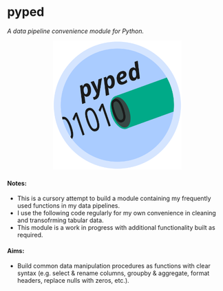 # **pyped**
*A data pipeline convenience module for Python.*

<p align="center">
  <img src="pyped_logo.svg" alt="image" width="300" height="300">
</p>

#### Notes:
- This is a cursory attempt to build a module containing my frequently used functions in my data pipelines.
- I use the following code regularly for my own convenience in cleaning and transofrming tabular data.
- This module is a work in progress with additional functionality built as required.

#### Aims:
- Build common data manipulation procedures as functions with clear syntax (e.g. select & rename columns, groupby & aggregate, format headers, replace nulls with zeros, etc.).
